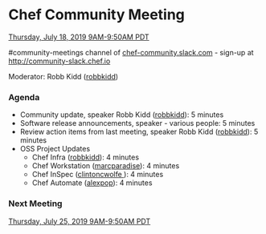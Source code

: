 # Chef Community Meeting

[Thursday, July 18, 2019 9AM-9:50AM PDT](http://everytimezone.com/#2019-07-18,240,cn3)

\#community-meetings channel of [chef-community.slack.com](http://chef-community.slack.com) - sign-up at <http://community-slack.chef.io>

Moderator: Robb Kidd ([robbkidd](https://www.github.com/robbkidd/))

### Agenda
* Community update, speaker Robb Kidd ([robbkidd](https://www.github.com/robbkidd/)): 5 minutes
* Software release announcements, speaker - various people: 5 minutes
* Review action items from last meeting, speaker Robb Kidd ([robbkidd](https://www.github.com/robbkidd/)): 5 minutes
* OSS Project Updates
  * Chef Infra ([robbkidd](https://www.github.com/robbkidd/)): 4 minutes
  * Chef Workstation ([marcparadise](https://www.github.com/marcparadise/)): 4 minutes
  * Chef InSpec ([clintoncwolfe ](https://www.github.com/clintoncwolfe/)): 4 minutes
  * Chef Automate ([alexpop](https://www.github.com/alexpop/)): 4 minutes

### Next Meeting

[Thursday, July 25, 2019 9AM-9:50AM PDT](http://everytimezone.com/#2019-07-25,240,cn3)
